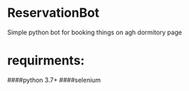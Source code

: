 # ReservationBot
Simple python bot for booking things on agh dormitory page

# requirments:
####python 3.7+
####selenium



